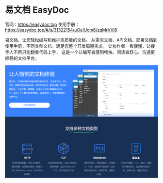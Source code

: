 # 易文档 EasyDoc
官网：https://easydoc.top
使用手册：https://easydoc.top/#/s/31322154/uOeIUcm6/zqMrVVl8

易文档，让您轻松编写和维护高质量的文档。 从需求文档、API文档、部署文档到使用手册，不同类型文档，满足您整个开发周期需求。 让协作者一看就懂，让接手人不再只能翻看代码上手， 这是一个让编写者感到畅快、阅读者舒心、沟通更顺畅的文档平台。

![cover](https://raw.githubusercontent.com/gzyunke/easydoc/master/doc/1.png)

